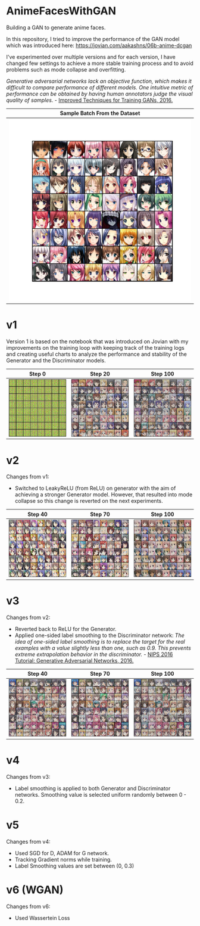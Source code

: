 # AnimeFacesWithGAN
Building a GAN to generate anime faces.

In this repository, I tried to improve the performance of the GAN model which was introduced here: https://jovian.com/aakashns/06b-anime-dcgan

I've experimented over multiple versions and for each version, I have changed few settings to achieve a more stable training process and to avoid problems such as mode collapse and overfitting.

*Generative adversarial networks lack an objective function, which makes it difficult to compare performance of different models. One intuitive metric of performance can be obtained by having human annotators judge the visual quality of samples.* - [Improved Techniques for Training GANs, 2016.](https://arxiv.org/abs/1606.03498)

Sample Batch From the Dataset|
:---:|
![](https://github.com/yigitsevim/AnimeFacesWithGAN/blob/main/sample.png)|

# v1
Version 1 is based on the notebook that was introduced on Jovian with my improvements on the training loop with keeping track of the training logs and creating useful charts to analyze the performance and stability of the Generator and the Discriminator models.

Step 0            |  Step 20          | Step 100
:-------------------------:|:-------------------------:|:-------------------------:
![](https://github.com/yigitsevim/AnimeFacesWithGAN/blob/main/v1/generated/generated-images-0000.png)  |  ![](https://github.com/yigitsevim/AnimeFacesWithGAN/blob/main/v1/generated/generated-images-0020.png) | ![](https://github.com/yigitsevim/AnimeFacesWithGAN/blob/main/v1/generated/generated-images-0100.png)

# v2

Changes from v1: 
- Switched to LeakyReLU (from ReLU) on generator with the aim of achieving a stronger Generator model. However, that resulted into mode collapse so this change is reverted on the next experiments.

Step 40            |  Step 70          | Step 100
:-------------------------:|:-------------------------:|:-------------------------:
![](https://github.com/yigitsevim/AnimeFacesWithGAN/blob/main/v2/generated/generated-images-0040.png)  |  ![](https://github.com/yigitsevim/AnimeFacesWithGAN/blob/main/v2/generated/generated-images-0020.png) | ![](https://github.com/yigitsevim/AnimeFacesWithGAN/blob/main/v2/generated/generated-images-0100.png)

# v3
  
Changes from v2: 
- Reverted back to ReLU for the Generator.
- Applied one-sided label smoothing to the Discriminator network: *The idea of one-sided label smoothing is to replace the target for the real examples with a value slightly less than one, such as 0.9. This prevents extreme extrapolation behavior in the discriminator.* - [NIPS 2016 Tutorial: Generative Adversarial Networks, 2016.](https://arxiv.org/abs/1701.00160) 

Step 40            |  Step 70          | Step 100
:-------------------------:|:-------------------------:|:-------------------------:
![](https://github.com/yigitsevim/AnimeFacesWithGAN/blob/main/v3/generated/generated-images-0040.png)  |  ![](https://github.com/yigitsevim/AnimeFacesWithGAN/blob/main/v3/generated/generated-images-0020.png) | ![](https://github.com/yigitsevim/AnimeFacesWithGAN/blob/main/v3/generated/generated-images-0100.png)

# v4

Changes from v3: 
- Label smoothing is applied to both Generator and Discriminator networks. Smoothing value is selected uniform randomly between 0 - 0.2. 

# v5
Changes from v4: 
- Used SGD for D, ADAM for G network.
- Tracking Gradient norms while training.
- Label Smoothing values are set between (0, 0.3)

# v6 (WGAN)
Changes from v6:
- Used Wassertein Loss
